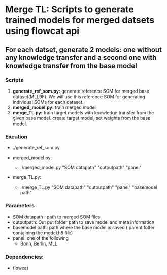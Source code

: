 # Merge TL: Scripts to generate trained models for merged datsets using flowcat api

## For each datset, generate 2 models: one without any knowledge transfer and a second one with knowledge transfer from the base model

### Scripts
1. **generate_ref_som.py:** generate reference SOM for merged base dataset(MLL9F). We will use this reference SOM for generating individual SOMs for each dataset.
2. **merged_model.py:** train merged model
3. **merge_TL.py:** train target models with knowledge transfer from the given base model. create target model, set weights from the base model.

### Excution
* ./generate_ref_som.py
	
* merged_model.py:
   * ./merged_model.py "SOM datapath" "outputpath" "panel"
 
* merge_TL.py:
   * ./merge_TL.py "SOM datapath" "outputpath" "panel" "basemodel path"

### Parameters
* SOM datapath : path to merged SOM files
* outputpath: Out put folder path to save model and meta information
* basemodel path: path where the base model is saved ( parent folfer containing the model.h5 file)
* panel: one of the following
	* Bonn, Berlin, MLL

### Dependencies:
* flowcat